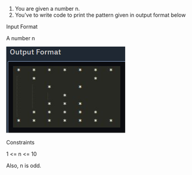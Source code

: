 1. You are given a number n.
2. You've to write code to print the pattern given in output format below

Input Format

A number n

![img.png](img.png)

Constraints

1 <= n <= 10

Also, n is odd.